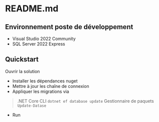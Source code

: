 # README.md

## Environnement poste de développement
- Visual Studio 2022 Community
- SQL Server 2022 Express

## Quickstart

Ouvrir la solution
- Installer les dépendances nuget
- Mettre à jour les chaîne de connexion
- Appliquer les migrations via
> .NET Core CLI
`dotnet ef database update`
>Gestionnaire de paquets
`Update-Datase`
- Run
